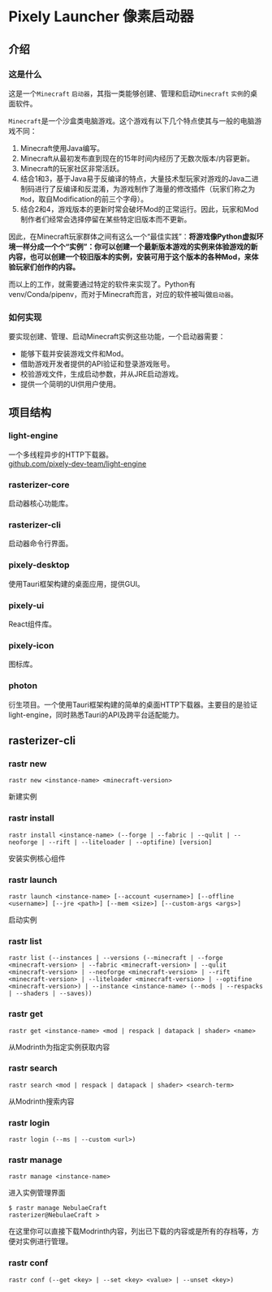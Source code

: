 # Pixely Launcher 像素启动器

## 介绍

### 这是什么

这是一个`Minecraft` `启动器`，其指一类能够创建、管理和启动`Minecraft` `实例`的桌面软件。

`Minecraft`是一个沙盒类电脑游戏。这个游戏有以下几个特点使其与一般的电脑游戏不同：

1. Minecraft使用Java编写。
2. Minecraft从最初发布直到现在的15年时间内经历了无数次版本/内容更新。
3. Minecraft的玩家社区非常活跃。
4. 结合1和3，基于Java易于反编译的特点，大量技术型玩家对游戏的Java二进制码进行了反编译和反混淆，为游戏制作了海量的修改插件（玩家们称之为`Mod`，取自Modification的前三个字母）。
5. 结合2和4，游戏版本的更新时常会破坏Mod的正常运行。因此，玩家和Mod制作者们经常会选择停留在某些特定旧版本而不更新。

因此，在Minecraft玩家群体之间有这么一个“最佳实践”：**将游戏像Python虚拟环境一样分成一个个“实例”：你可以创建一个最新版本游戏的实例来体验游戏的新内容，也可以创建一个较旧版本的实例，安装可用于这个版本的各种Mod，来体验玩家们创作的内容。**

而以上的工作，就需要通过特定的软件来实现了。Python有venv/Conda/pipenv，而对于Minecraft而言，对应的软件被叫做`启动器`。

### 如何实现

要实现创建、管理、启动Minecraft实例这些功能，一个启动器需要：

- 能够下载并安装游戏文件和Mod。
- 借助游戏开发者提供的API验证和登录游戏账号。
- 校验游戏文件，生成启动参数，并从JRE启动游戏。
- 提供一个简明的UI供用户使用。

## 项目结构
### light-engine
一个多线程异步的HTTP下载器。<br>
[github.com/pixely-dev-team/light-engine](https://github.com/Pixely-Dev-Team/light-engine)
### rasterizer-core
启动器核心功能库。
### rasterizer-cli
启动器命令行界面。
### pixely-desktop
使用Tauri框架构建的桌面应用，提供GUI。
### pixely-ui
React组件库。
### pixely-icon
图标库。
### photon
衍生项目。一个使用Tauri框架构建的简单的桌面HTTP下载器。主要目的是验证light-engine，同时熟悉Tauri的API及跨平台适配能力。

## rasterizer-cli

### rastr new
```
rastr new <instance-name> <minecraft-version>
```
新建实例

### rastr install
```
rastr install <instance-name> (--forge | --fabric | --qulit | --neoforge | --rift | --liteloader | --optifine) [version]
```
安装实例核心组件

### rastr launch
```
rastr launch <instance-name> [--account <username>] [--offline <username>] [--jre <path>] [--mem <size>] [--custom-args <args>]
```
启动实例

### rastr list
```
rastr list (--instances | --versions (--minecraft | --forge <minecraft-version> | --fabric <minecraft-version> | --qulit <minecraft-version> | --neoforge <minecraft-version> | --rift <minecraft-version> | --liteloader <minecraft-version> | --optifine <minecraft-version>) | --instance <instance-name> (--mods | --respacks | --shaders | --saves))
```

### rastr get
```
rastr get <instance-name> <mod | respack | datapack | shader> <name>
```
从Modrinth为指定实例获取内容

### rastr search
```
rastr search <mod | respack | datapack | shader> <search-term>
```
从Modrinth搜索内容

### rastr login
```
rastr login (--ms | --custom <url>)
```

### rastr manage
```
rastr manage <instance-name>
```
进入实例管理界面
```
$ rastr manage NebulaeCraft
rasterizer@NebulaeCraft >
```
在这里你可以直接下载Modrinth内容，列出已下载的内容或是所有的存档等，方便对实例进行管理。

### rastr conf
```
rastr conf (--get <key> | --set <key> <value> | --unset <key>)
```